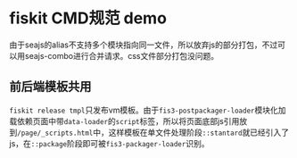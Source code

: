 # fiskit CMD规范 demo

由于seajs的alias不支持多个模块指向同一文件，所以放弃js的部分打包，不过可以用seajs-combo进行合并请求。css文件部分打包没问题。

## 前后端模板共用

`fiskit release tmpl`只发布vm模板。由于`fis3-postpackager-loader`模块化加载依赖页面中带`data-loader`的`script`标签，所以将页面底部js引用放到`/page/_scripts.html`中，这样模板在单文件处理阶段`::stantard`就已经引入了js，在`::package`阶段即可被`fis3-packager-loader`识别。